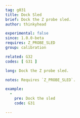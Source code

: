 ```yaml
---
tag: g031
title: Dock Sled
brief: Dock the Z probe sled.
author: thinkyhead

experimental: false
since: 1.0.0-beta
requires: Z_PROBE_SLED
group: calibration

related: G32
codes: [ G31 ]

long: Dock the Z probe sled.

notes: Requires `Z_PROBE_SLED`.

example:
  -
    pre: Dock the sled
    code: G31

---
```

